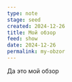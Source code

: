 ```yaml
---
type: note
stage: seed
created: 2024-12-26
title: Мой обзор
feed: show
date: 2024-12-26
permalink: my-obzor
---
```

Да это мой обзор
